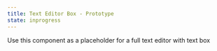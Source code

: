 ```yaml
---
title: Text Editor Box - Prototype
state: inprogress
---
```


Use this component as a placeholder for a full text editor with text box